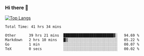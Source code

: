 ### Hi there 👋

[![Top Langs](https://github-readme-stats.vercel.app/api/top-langs/?username=Lslightly&layout=compact)](https://github.com/anuraghazra/github-readme-stats)

<!--START_SECTION:waka-->

```txt
Total Time: 41 hrs 34 mins

Other      39 hrs 21 mins  ███████████████████████▓░   94.69 %
Markdown   2 hrs 10 mins   █▒░░░░░░░░░░░░░░░░░░░░░░░   05.22 %
Go         1 min           ░░░░░░░░░░░░░░░░░░░░░░░░░   00.07 %
TeX        0 secs          ░░░░░░░░░░░░░░░░░░░░░░░░░   00.02 %
```

<!--END_SECTION:waka-->

